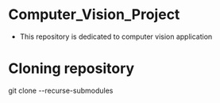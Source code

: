 # Computer_Vision_Project

- This repository is dedicated to computer vision application

# Cloning repository
git clone --recurse-submodules 
